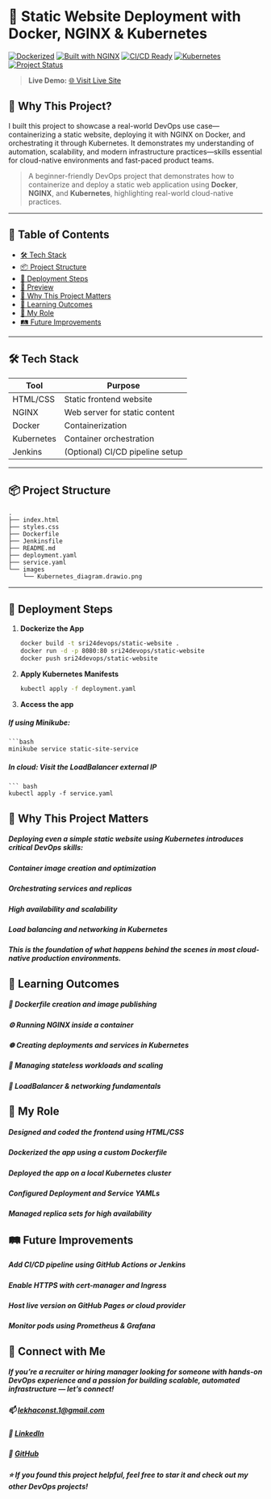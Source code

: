 # 🚀 Static Website Deployment with Docker, NGINX & Kubernetes

[![Dockerized](https://img.shields.io/badge/Dockerized-Yes-blue)](https://www.docker.com/)
[![Built with NGINX](https://img.shields.io/badge/Web--Server-NGINX-brightgreen)](https://nginx.org/)
[![CI/CD Ready](https://img.shields.io/badge/CI%2FCD-Jenkins-blueviolet)](https://jenkins.io/)
[![Kubernetes](https://img.shields.io/badge/Deployed%20On-Kubernetes-326ce5)](https://kubernetes.io/)
[![Project Status](https://img.shields.io/badge/Status-Completed-success)](#)

> **Live Demo:** [🌐 Visit Live Site](https://srilekhas20.github.io/static-website/) 

## 🧠 Why This Project?

I built this project to showcase a real-world DevOps use case—containerizing a static website, deploying it with NGINX on Docker, and orchestrating it through Kubernetes. It demonstrates my understanding of automation, scalability, and modern infrastructure practices—skills essential for cloud-native environments and fast-paced product teams.

> A beginner-friendly DevOps project that demonstrates how to containerize and deploy a static web application using **Docker**, **NGINX**, and **Kubernetes**, highlighting real-world cloud-native practices.

---

## 📌 Table of Contents
- [🛠️ Tech Stack](#️-tech-stack)
- [📦 Project Structure](#-project-structure)
- [🚀 Deployment Steps](#-deployment-steps)
- [📸 Preview](#-preview)
- [🎯 Why This Project Matters](#-why-this-project-matters)
- [🧠 Learning Outcomes](#-learning-outcomes)
- [🔧 My Role](#-my-role)
- [🛤️ Future Improvements](#-future-improvements)

---

## 🛠️ Tech Stack

| Tool         | Purpose                             |
|--------------|-------------------------------------|
| HTML/CSS     | Static frontend website             |
| NGINX        | Web server for static content       |
| Docker       | Containerization                    |
| Kubernetes   | Container orchestration             |
| Jenkins      | (Optional) CI/CD pipeline setup     |

---

## 📦 Project Structure
```
.
├── index.html
├── styles.css
├── Dockerfile
├── Jenkinsfile
├── README.md
├── deployment.yaml
├── service.yaml
└── images
    └── Kubernetes_diagram.drawio.png
```

---

## 🚀 Deployment Steps

1. **Dockerize the App**
   ```bash
   docker build -t sri24devops/static-website .
   docker run -d -p 8080:80 sri24devops/static-website
   docker push sri24devops/static-website

2. **Apply Kubernetes Manifests**
    ```bash
    kubectl apply -f deployment.yaml

3. **Access the app**
 ##### If using Minikube:
    ```bash
    minikube service static-site-service
  ##### In cloud: Visit the LoadBalancer external IP
    ``` bash
    kubectl apply -f service.yaml

## 🎯 Why This Project Matters
##### Deploying even a simple static website using Kubernetes introduces critical DevOps skills:

##### Container image creation and optimization

##### Orchestrating services and replicas

##### High availability and scalability

##### Load balancing and networking in Kubernetes

##### This is the foundation of what happens behind the scenes in most cloud-native production environments.

## 🧠 Learning Outcomes
##### 🐳 Dockerfile creation and image publishing

##### ⚙️ Running NGINX inside a container

##### ☸️ Creating deployments and services in Kubernetes

##### 🔄 Managing stateless workloads and scaling

##### 📶 LoadBalancer & networking fundamentals

## 🔧 My Role
##### Designed and coded the frontend using HTML/CSS

##### Dockerized the app using a custom Dockerfile

##### Deployed the app on a local Kubernetes cluster

##### Configured Deployment and Service YAMLs

##### Managed replica sets for high availability

## 🛤️ Future Improvements
##### Add CI/CD pipeline using GitHub Actions or Jenkins

##### Enable HTTPS with cert-manager and Ingress

##### Host live version on GitHub Pages or cloud provider

##### Monitor pods using Prometheus & Grafana

## 🙌 Connect with Me
##### If you’re a recruiter or hiring manager looking for someone with hands-on DevOps experience and a passion for building scalable, automated infrastructure — let’s connect!

##### 📫 lekhaconst.1@gmail.com
##### 🔗 [LinkedIn](https://www.linkedin.com/in/srilekha-senthilkumar/)
##### 🐙 [GitHub](https://github.com/SrilekhaS20)

##### ⭐️ If you found this project helpful, feel free to star it and check out my other DevOps projects!
